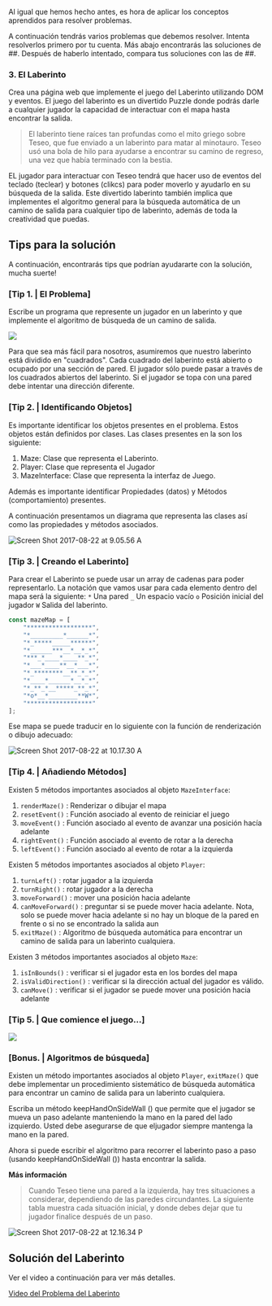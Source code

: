 Al igual que hemos hecho antes, es hora de aplicar los conceptos aprendidos para resolver problemas.

A continuación tendrás varios problemas que debemos resolver. Intenta resolverlos primero por tu cuenta. Más abajo encontrarás las soluciones de ##. Después de haberlo intentado, compara tus soluciones con las de ##.

### 3. El Laberinto

Crea una página web que implemente el juego del Laberinto utilizando DOM y eventos. El juego del laberinto es un divertido Puzzle donde podrás darle a cualquier jugador la capacidad de interactuar con el mapa hasta encontrar la salida. 

> El laberinto tiene raíces tan profundas como el mito griego sobre Teseo, que fue enviado a un laberinto para matar al minotauro. Teseo usó una bola de hilo para ayudarse a encontrar su camino de regreso, una vez que había terminado con la bestia.

EL jugador para interactuar con Teseo tendrá que hacer uso de eventos del teclado (teclear) y botones (clikcs) para poder moverlo y ayudarlo en su búsqueda de la salida. Este divertido laberinto también implica que implementes el algoritmo general para la búsqueda automática de un camino de salida para cualquier tipo de laberinto, además de toda la creatividad que puedas.


## Tips para la solución
A continuación, encontrarás tips que podrían ayudararte con la solución, mucha suerte!

### [Tip 1. | El Problema]

Escribe un programa que represente un jugador en un laberinto y que  implemente el algoritmo de búsqueda de un camino de salida.

![](media/15034081309333/15034128157197.png)

Para que sea más fácil para nosotros, asumiremos que nuestro laberinto está dividido en "cuadrados". Cada cuadrado del laberinto está abierto o ocupado por una sección de pared. El jugador sólo puede pasar a través de los cuadrados abiertos del laberinto. Si el jugador se topa con una pared debe intentar una dirección diferente. 


### [Tip 2. | Identificando Objetos]

Es importante identificar los objetos presentes en el problema. Estos objetos están definidos por clases. Las clases presentes en la son los siguiente:
1. Maze: Clase que representa el Laberinto.
2. Player: Clase que representa el Jugador
3. MazeInterface: Clase que representa la interfaz de Juego.

Además es importante identificar Propiedades (datos) y Métodos (comportamiento) presentes. 

A continuación presentamos un diagrama que representa las clases así como las propiedades y métodos asociados. 

 ![Screen Shot 2017-08-22 at 9.05.56 A](media/15034081309333/Screen%20Shot%202017-08-22%20at%209.05.56%20AM.png)


### [Tip 3. | Creando el Laberinto]

Para crear el Laberinto se puede usar un array de cadenas para poder representarlo. La notación que vamos usar para cada elemento dentro del mapa será la siguiente:
`*` Una pared
`_` Un espacio vacío
`o` Posición inicial del jugador
`W` Salida del laberinto. 
 
```js
const mazeMap = [
    "******************",
    "*_________*______*",
    "*_*****_____******",
    "*______***__*__*_*",
    "***_*____*____**_*",
    "*___*____**__*___*",
    "*_********__**_*_*",
    "*____*______*__*_*",
    "*_**_*__*****_**_*",
    "*o*__*________**W*",
    "******************"
];
```

Ese mapa se puede traducir en lo siguiente con la función de renderización  o dibujo adecuado: 

![Screen Shot 2017-08-22 at 10.17.30 A](media/15034081309333/Screen%20Shot%202017-08-22%20at%2010.17.30%20AM.png)


### [Tip 4. | Añadiendo  Métodos]

Existen 5 métodos importantes  asociados al objeto `MazeInterface`:
1. `renderMaze()` : Renderizar o dibujar el mapa 
2. `resetEvent()` : Función asociado al evento de reiniciar el juego
3. `moveEvent()` : Función asociado al evento de avanzar  una posición hacía adelante
4.  `rightEvent()` : Función asociado al evento de rotar a la derecha
5. `leftEvent()` : Función asociado al evento de rotar a la izquierda
 

Existen 5 métodos importantes  asociados al objeto `Player`:

1. `turnLeft()` : rotar jugador a la izquierda
2. `turnRight()` : rotar jugador a la derecha
3. `moveForward()` : mover una posición hacia adelante
4. `canMoveForward()` : preguntar si se puede mover hacia adelante. Nota, solo se puede mover hacia adelante si no hay un bloque de la pared en frente o si no se encontrado la salida aun
5. `exitMaze()` : Algoritmo de búsqueda automática para encontrar un camino de salida para un laberinto cualquiera. 

Existen 3 métodos importantes  asociados al objeto `Maze`:

1. `isInBounds()` : verificar si el jugador esta en los bordes del mapa
2. `isValidDirection()` : verificar si la dirección actual del jugador es válido.
3. `canMove()` : verificar si el jugador se puede mover  una posición hacia adelante 

### [Tip 5. | Que comience el juego...]

![](media/15034081309333/15034153834695.jpg)

### [Bonus. | Algoritmos de búsqueda]

Existen un método  importantes  asociados al objeto `Player`, `exitMaze()` que debe implementar un  procedimiento sistemático de búsqueda automática para encontrar un camino de salida para un laberinto cualquiera.   

Escriba un método keepHandOnSideWall () que permite que el jugador se mueva un paso adelante manteniendo la mano en la pared del lado izquierdo. Usted debe asegurarse de que eljugador siempre mantenga la mano en la pared.  

Ahora si puede escribir   el algoritmo para recorrer el laberinto paso a paso (usando keepHandOnSideWall ()) hasta encontrar  la salida. 

**Más información**
> Cuando Teseo tiene una pared a la izquierda, hay tres situaciones a considerar, dependiendo de las paredes circundantes. La siguiente tabla muestra cada situación inicial, y donde debes dejar que tu jugador finalice después de un paso.
>  
  ![Screen Shot 2017-08-22 at 12.16.34 P](media/15034081309333/Screen%20Shot%202017-08-22%20at%2012.16.34%20PM.png) 


## Solución del Laberinto

Ver el video a continuación para ver más detalles.

[Video del Problema del Laberinto](media/15034081309333/run%20maze.mov)

